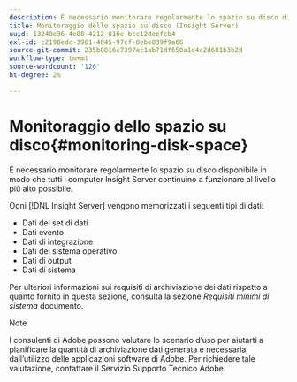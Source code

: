 ```yaml
---
description: È necessario monitorare regolarmente lo spazio su disco disponibile in modo che tutti i computer Insight Server continuino a funzionare al livello più alto possibile.
title: Monitoraggio dello spazio su disco (Insight Server)
uuid: 13248e36-4e88-4212-816e-bcc12deefcb4
exl-id: c2198edc-3961-4845-97cf-0ebe039f9a66
source-git-commit: 235b8816c7397ac1ab71df650a1d4c2d681b3b2d
workflow-type: tm+mt
source-wordcount: '126'
ht-degree: 2%

---
```


# Monitoraggio dello spazio su disco{#monitoring-disk-space}

È necessario monitorare regolarmente lo spazio su disco disponibile in modo che tutti i computer Insight Server continuino a funzionare al livello più alto possibile.

Ogni [!DNL Insight Server] vengono memorizzati i seguenti tipi di dati:

* Dati del set di dati
* Dati evento
* Dati di integrazione
* Dati del sistema operativo
* Dati di output
* Dati di sistema

Per ulteriori informazioni sui requisiti di archiviazione dei dati rispetto a quanto fornito in questa sezione, consulta la sezione *Requisiti minimi di sistema* documento.

>[!NOTE]
>
>I consulenti di Adobe possono valutare lo scenario d’uso per aiutarti a pianificare la quantità di archiviazione dati generata e necessaria dall’utilizzo delle applicazioni software di Adobe. Per richiedere tale valutazione, contattare il Servizio Supporto Tecnico Adobe.
